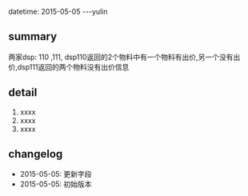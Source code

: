 datetime: 2015-05-05
---yulin

## summary

两家dsp: 110 ,111, dsp110返回的2个物料中有一个物料有出价,另一个没有出价,dsp111返回的两个物料没有出价信息

## detail

1. xxxx
1. xxxx
1. xxxx

## changelog

- 2015-05-05: 更新字段
- 2015-05-05: 初始版本

